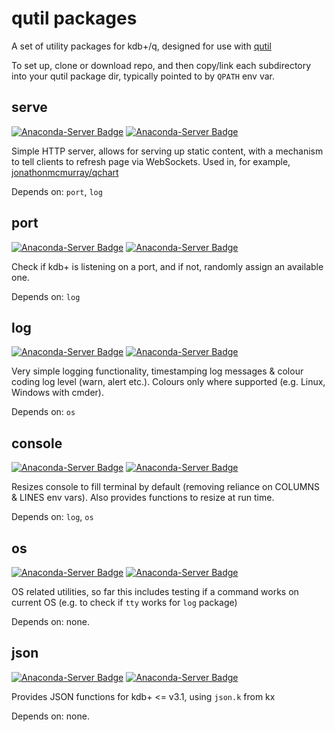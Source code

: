 # qutil packages

A set of utility packages for kdb+/q, designed for use with [qutil](https://github.com/nugend/qutil)

To set up, clone or download repo, and then copy/link each subdirectory into
your qutil package dir, typically pointed to by `QPATH` env var.

## serve

[![Anaconda-Server Badge](https://anaconda.org/jmcmurray/serve/badges/version.svg)](https://anaconda.org/jmcmurray/serve)
[![Anaconda-Server Badge](https://anaconda.org/jmcmurray/serve/badges/downloads.svg)](https://anaconda.org/jmcmurray/serve)

Simple HTTP server, allows for serving up static content, with a mechanism to
tell clients to refresh page via WebSockets. Used in, for example,
[jonathonmcmurray/qchart](https://github.com/jonathonmcmurray/qchart)

Depends on: `port`, `log`

## port

[![Anaconda-Server Badge](https://anaconda.org/jmcmurray/port/badges/version.svg)](https://anaconda.org/jmcmurray/port)
[![Anaconda-Server Badge](https://anaconda.org/jmcmurray/port/badges/downloads.svg)](https://anaconda.org/jmcmurray/port)

Check if kdb+ is listening on a port, and if not, randomly assign an available
one. 

Depends on: `log`

## log

[![Anaconda-Server Badge](https://anaconda.org/jmcmurray/log/badges/version.svg)](https://anaconda.org/jmcmurray/log)
[![Anaconda-Server Badge](https://anaconda.org/jmcmurray/log/badges/downloads.svg)](https://anaconda.org/jmcmurray/log)

Very simple logging functionality, timestamping log messages & colour coding
log level (warn, alert etc.). Colours only where supported (e.g. Linux, Windows
with cmder).

Depends on: `os`

## console

[![Anaconda-Server Badge](https://anaconda.org/jmcmurray/console/badges/version.svg)](https://anaconda.org/jmcmurray/console)
[![Anaconda-Server Badge](https://anaconda.org/jmcmurray/console/badges/downloads.svg)](https://anaconda.org/jmcmurray/console)

Resizes console to fill terminal by default (removing reliance on COLUMNS &
LINES env vars). Also provides functions to resize at run time.

Depends on: `log`, `os`

## os

[![Anaconda-Server Badge](https://anaconda.org/jmcmurray/os/badges/version.svg)](https://anaconda.org/jmcmurray/os)
[![Anaconda-Server Badge](https://anaconda.org/jmcmurray/os/badges/downloads.svg)](https://anaconda.org/jmcmurray/os)

OS related utilities, so far this includes testing if a command works on
current OS (e.g. to check if `tty` works for `log` package)

Depends on: none.

## json

[![Anaconda-Server Badge](https://anaconda.org/jmcmurray/json/badges/version.svg)](https://anaconda.org/jmcmurray/json)
[![Anaconda-Server Badge](https://anaconda.org/jmcmurray/json/badges/downloads.svg)](https://anaconda.org/jmcmurray/json)

Provides JSON functions for kdb+ <= v3.1, using `json.k` from kx

Depends on: none.
